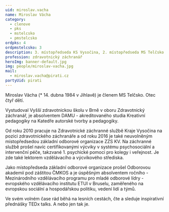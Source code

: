 ```yaml
---
uid: miroslav.vacha
name: Miroslav Vácha
category:
  - clenove
  - pks
  - mstelcsko
  - pmstelcsko
ordpks: 4
ordpmstelcsko: 3
description: 3. místopředseda KS Vysočina, 2. místopředseda MS Telčsko
profession: zdravotnický záchranář
heroImg: banner-default.jpg
img: people/miroslav-vacha.jpg
mail:
  - miroslav.vacha@pirati.cz
partyUid: pirati
---
```


Miroslav Vácha (* 14. dubna 1984 v Jihlavě) je členem MS Telčsko. Otec čtyř dětí.

Vystudoval Vyšší zdravotnickou školu v Brně v oboru Zdravotnický záchranář, je absolventem DAMU - akreditovaného studia Kreativní pedagogiky na Katedře autorské tvorby a pedagogiky.

Od roku 2010 pracuje na Zdravotnické záchranné službě Kraje Vysočina na pozici zdravotnického záchranáře a od roku 2016 je také neuvolněným místopředsedou základní odborové organizace ZZS KV. Na záchranné službě prošel navíc certifikovanými výcviky v systému psychosociální a intervenční péče, takzvané 1. psychické pomoci pro kolegy i veřejnost. Je zde také lektorem vzdělávacího a výcvikového střediska.

Jako místopředseda základní odborové organizace prošel Odborovou akademií pod záštitou ČMKOS a je úspěšným absolventem ročního - Mezinárodního vzdělávacího programu pro mladé odborové lídry - evropského vzdělávacího institutu ETUI v Bruselu, zaměřeného na evropskou sociální a hospodářskou politiku, vedení lidí a týmů.

Ve svém volném čase rád běhá na lesních cestách, čte a sleduje inspirativní přednášky TEDx talks. A nebo jen tak je.
